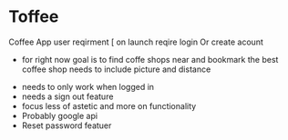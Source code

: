 # Toffee


Coffee App 
user reqirment [
on launch reqire login
Or create acount 
* for right now goal is to find coffe shops near and bookmark the best coffee shop
needs to include picture and distance 

- needs to only work when logged in
- needs a sign out feature
- focus less of astetic and more on functionality
- Probably google api
- Reset password featuer
